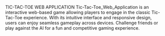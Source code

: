 TIC-TAC-TOE WEB APPLICATION
    Tic-Tac-Toe_Web_Application is an interactive web-based game allowing players to engage in the classic Tic-Tac-Toe experience.
    With its intuitive interface and responsive design, users can enjoy seamless gameplay across devices. 
    Challenge friends or play against the AI for a fun and competitive gaming experience.
